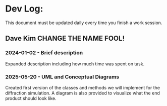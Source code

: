 # Dev Log:

This document must be updated daily every time you finish a work session.

## Dave Kim CHANGE THE NAME FOOL!

### 2024-01-02 - Brief description
Expanded description including how much time was spent on task.

### 2025-05-20 - UML and Conceptual Diagrams

Created first version of the classes and methods we will implement for the diffraction simulation. A diagram is also provided to visualize what the end product should look like.

